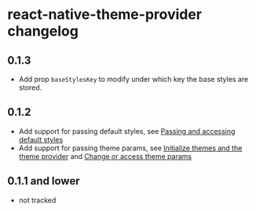 # react-native-theme-provider changelog

## 0.1.3

- Add prop `baseStylesKey` to modify under which key the base styles are stored.

## 0.1.2

- Add support for passing default styles, see [Passing and accessing default styles](./README.md#passing-and-accessing-default-styles)
- Add support for passing theme params, see [Initialize themes and the theme provider](./README.md#initialize-themes-and-the-theme-provider) and [Change or access theme params](./README.md#change-or-access-theme-params)

## 0.1.1 and lower

- not tracked
